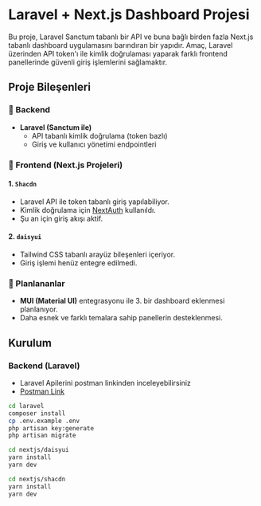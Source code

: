 # Laravel + Next.js Dashboard Projesi

Bu proje, Laravel Sanctum tabanlı bir API ve buna bağlı birden fazla Next.js tabanlı dashboard uygulamasını barındıran bir yapıdır. Amaç, Laravel üzerinden API token'ı ile kimlik doğrulaması yaparak farklı frontend panellerinde güvenli giriş işlemlerini sağlamaktır.

## Proje Bileşenleri

### 🎯 Backend
- **Laravel (Sanctum ile)**
  - API tabanlı kimlik doğrulama (token bazlı)
  - Giriş ve kullanıcı yönetimi endpointleri

### 🧩 Frontend (Next.js Projeleri)

#### 1. `Shacdn`
- Laravel API ile token tabanlı giriş yapılabiliyor.
- Kimlik doğrulama için [NextAuth](https://next-auth.js.org/) kullanıldı.
- Şu an için giriş akışı aktif.

#### 2. `daisyui`
- Tailwind CSS tabanlı arayüz bileşenleri içeriyor.
- Giriş işlemi henüz entegre edilmedi.

### 📌 Planlananlar
- **MUI (Material UI)** entegrasyonu ile 3. bir dashboard eklenmesi planlanıyor.
- Daha esnek ve farklı temalara sahip panellerin desteklenmesi.

## Kurulum

### Backend (Laravel)

- Laravel Apilerini postman linkinden inceleyebilirsiniz
- [Postman Link](https://gold-crater-485241.postman.co/workspace/Team-Workspace~f9d8922f-3ed7-428c-8def-162b26c5a530/collection/11619268-009e0398-51f4-446f-b499-e1f2dd5b784b?action=share&creator=11619268)

```bash
cd laravel
composer install
cp .env.example .env
php artisan key:generate
php artisan migrate

cd nextjs/daisyui
yarn install
yarn dev

cd nextjs/shacdn
yarn install
yarn dev


